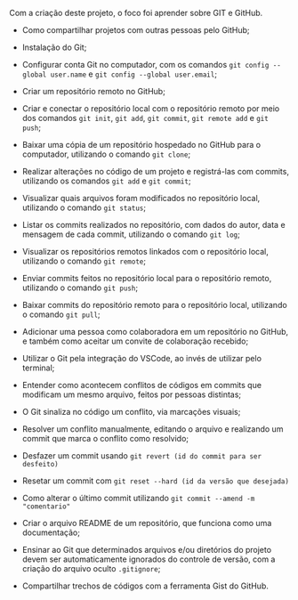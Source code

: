 Com a criação deste projeto, o foco foi aprender sobre GIT e GitHub.

- Como compartilhar projetos com outras pessoas pelo GitHub;
- Instalação do Git;
- Configurar conta Git no computador, com os comandos `git config --global user.name` e `git config --global user.email`;
- Criar um repositório remoto no GitHub;
- Criar e conectar o repositório local com o repositório remoto por meio dos comandos `git init`, `git add`, `git commit`, `git remote add` e `git push`;

- Baixar uma cópia de um repositório hospedado no GitHub para o computador, utilizando o comando `git clone`;
- Realizar alterações no código de um projeto e registrá-las com commits, utilizando os comandos `git add` e `git commit`;
- Visualizar quais arquivos foram modificados no repositório local, utilizando o comando `git status`;
- Listar os commits realizados no repositório, com dados do autor, data e mensagem de cada commit, utilizando o comando `git log`;
- Visualizar os repositórios remotos linkados com o repositório local, utilizando o comando `git remote`;
- Enviar commits feitos no repositório local para o repositório remoto, utilizando o comando `git push`;
- Baixar commits do repositório remoto para o repositório local, utilizando o comando `git pull`;
- Adicionar uma pessoa como colaboradora em um repositório no GitHub, e também como aceitar um convite de colaboração recebido;

- Utilizar o Git pela integração do VSCode, ao invés de utilizar pelo terminal;
- Entender como acontecem conflitos de códigos em commits que modificam um mesmo arquivo, feitos por pessoas distintas;
- O Git sinaliza no código um conflito, via marcações visuais;
- Resolver um conflito manualmente, editando o arquivo e realizando um commit que marca o conflito como resolvido;

- Desfazer um commit usando `git revert (id do commit para ser desfeito)`
- Resetar um commit com `git reset --hard (id da versão que desejada)`
- Como alterar o último commit utilizando `git commit --amend -m "comentario"`

- Criar o arquivo README de um repositório, que funciona como uma documentação;
- Ensinar ao Git que determinados arquivos e/ou diretórios do projeto devem ser automaticamente ignorados do controle de versão, com a criação do arquivo oculto `.gitignore`;
- Compartilhar trechos de códigos com a ferramenta Gist do GitHub.
